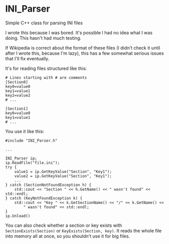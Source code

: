 # INI_Parser
Simple C++ class for parsing INI files

I wrote this because I was bored. It's possible I had no idea what I was doing. This hasn't had much testing.

If Wikipedia is correct about the format of these files (I didn't check it until
 after I wrote this, because I'm lazy), this has a few somewhat serious issues that I'll
 fix eventually.

It's for reading files structured like this:

```
# Lines starting with # are comments
[Section0]
key0=value0
key1=value1
key2=value2
# ...

[Section1]
key0=value0
key1=value1
# ...
```

You use it like this:

```
#include "INI_Parser.h"

...

INI_Parser ip;
ip.ReadFile("file.ini");
try {
	value1 = ip.GetKeyValue("Section", "Key1");
	value2 = ip.GetKeyValue("Section", "Key1");
	...
} catch (SectionNotFoundException h) {
	std::cout << "Section " << h.GetName() << " wasn't found" << std::endl;
} catch (KeyNotFoundException k) {
	std::cout << "Key " << k.GetSectionName() << "/" << k.GetName() <<
		" wasn't found" << std::endl;
}
ip.Unload()
```
 
You can also check whether a section or key exists with `SectionExists(Section)` or
`KeyExists(Section, key)`. It reads the whole file into memory all at once, so you
shouldn't use it for big files.
